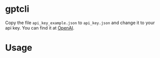 # gptcli

Copy the file `api_key_example.json` to `api_key.json` and change it to your api key.
You can find it at [OpenAI](https://platform.openai.com/account/api-keys).

# Usage

